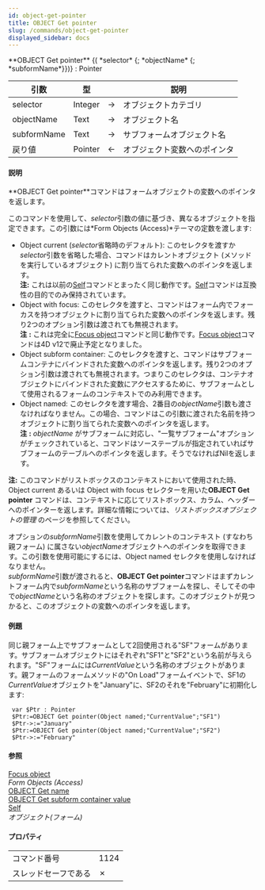 ```yaml
---
id: object-get-pointer
title: OBJECT Get pointer
slug: /commands/object-get-pointer
displayed_sidebar: docs
---
```


<!--REF #_command_.OBJECT Get pointer.Syntax-->**OBJECT Get pointer** {( *selector* {; *objectName* {; *subformName*}})} : Pointer<!-- END REF-->
<!--REF #_command_.OBJECT Get pointer.Params-->
| 引数 | 型 |  | 説明 |
| --- | --- | --- | --- |
| selector | Integer | &#8594;  | オブジェクトカテゴリ |
| objectName | Text | &#8594;  | オブジェクト名 |
| subformName | Text | &#8594;  | サブフォームオブジェクト名 |
| 戻り値 | Pointer | &#8592; | オブジェクト変数へのポインタ |

<!-- END REF-->

#### 説明 

<!--REF #_command_.OBJECT Get pointer.Summary-->**OBJECT Get pointer**コマンドはフォームオブジェクトの変数へのポインタを返します。<!-- END REF-->

このコマンドを使用して、*selector*引数の値に基づき、異なるオブジェクトを指定できます。この引数には*Form Objects (Access)*テーマの定数を渡します:

* Object current (*selector*省略時のデフォルト): このセレクタを渡すか*selector*引数を省略した場合、コマンドはカレントオブジェクト (メソッドを実行しているオブジェクト) に割り当てられた変数へのポインタを返します。  
**注:** これは以前の[Self](self.md)コマンドとまったく同じ動作です。[Self](self.md)コマンドは互換性の目的でのみ保持されています。
* Object with focus: このセレクタを渡すと、コマンドはフォーム内でフォーカスを持つオブジェクトに割り当てられた変数へのポインタを返します。残り2つのオプション引数は渡されても無視されます。  
**注** **:** これは完全に[Focus object](focus-object.md)コマンドと同じ動作です。[Focus object](focus-object.md)コマンドは4D v12で廃止予定となりました。
* Object subform container: このセレクタを渡すと、コマンドはサブフォームコンテナにバインドされた変数へのポインタを返します。残り2つのオプション引数は渡されても無視されます。つまりこのセレクタは、コンテナオブジェクトにバインドされた変数にアクセスするために、サブフォームとして使用されるフォームのコンテキストでのみ利用できます。
* Object named: このセレクタを渡す場合、2番目の*objectName*引数も渡さなければなりません。この場合、コマンドはこの引数に渡された名前を持つオブジェクトに割り当てられた変数へのポインタを返します。  
**注** **:** *objectName* がサブフォームに対応し、"一覧サブフォーム"オプションがチェックされていると、コマンドはソーステーブルが指定されていればサブフォームのテーブルへのポインタを返します。そうでなければNilを返します。

**注:** このコマンドがリストボックスのコンテキストにおいて使用された時、Object current あるいは Object with focus セレクターを用いた**OBJECT Get pointer** コマンドは、コンテキストに応じてリストボックス、カラム、ヘッダーへのポインターを返します。詳細な情報については、*リストボックスオブジェクトの管理* のページを参照してください。

オプションの*subformName*引数を使用してカレントのコンテキスト (すなわち親フォーム) に属さない*objectName*オブジェクトへのポインタを取得できます。この引数を使用可能にするには、Object named セレクタを使用しなければなりません。   
*subformName*引数が渡されると、**OBJECT Get pointer**コマンドはまずカレントフォーム内で*subformName*という名称のサブフォームを探し、そしてその中で*objectName*という名称のオブジェクトを探します。このオブジェクトが見つかると、このオブジェクトの変数へのポインタを返します。 

#### 例題 

同じ親フォーム上でサブフォームとして2回使用される"SF"フォームがあります。サブフォームオブジェクトにはそれぞれ"SF1"と"SF2"という名前が与えられます。"SF"フォームには*CurrentValue*という名称のオブジェクトがあります。親フォームのフォームメソッドの"On Load"フォームイベントで、SF1の*CurrentValue*オブジェクトを"January"に、SF2のそれを"February"に初期化します: 

```4d
 var $Ptr : Pointer
 $Ptr:=OBJECT Get pointer(Object named;"CurrentValue";"SF1")
 $Ptr->:="January"
 $Ptr:=OBJECT Get pointer(Object named;"CurrentValue";"SF2")
 $Ptr->:="February"
```

#### 参照 

[Focus object](focus-object.md)  
*Form Objects (Access)*  
[OBJECT Get name](object-get-name.md)  
[OBJECT Get subform container value](object-get-subform-container-value.md)  
[Self](self.md)  
*オブジェクト(フォーム)*  

#### プロパティ

|  |  |
| --- | --- |
| コマンド番号 | 1124 |
| スレッドセーフである | &cross; |


